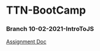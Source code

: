 # TTN-BootCamp

### Branch 10-02-2021-IntroToJS

[Assignment Doc](https://docs.google.com/document/d/1T7hiPLdohQjA5f1EJyg74gD8-BXW509RanTVyr_Xczs/edit?usp=sharing)